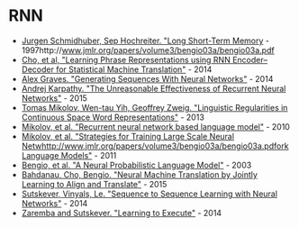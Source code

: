 # RNN

- [Jurgen Schmidhuber, Sep Hochreiter. "Long Short-Term Memory](https://www.bioinf.jku.at/publications/older/2604.pdf) - 1997http://www.jmlr.org/papers/volume3/bengio03a/bengio03a.pdf
- [Cho, et al, "Learning Phrase Representations using RNN Encoder–Decoder for Statistical Machine Translation"](https://www.aclweb.org/anthology/D14-1179) - 2014
- [Alex Graves. "Generating Sequences With Neural Networks"](https://arxiv.org/pdf/1308.0850.pdf) - 2014
- [Andrej Karpathy. "The Unreasonable Effectiveness of Recurrent Neural Networks"](http://karpathy.github.io/2015/05/21/rnn-effectiveness/) - 2015
- [Tomas Mikolov, Wen-tau Yih, Geoffrey Zweig. "Linguistic Regularities in Continuous Space Word Representations"](https://www.aclweb.org/anthology/N13-1090) - 2013
- [Mikolov, et al. "Recurrent neural network based language model"](https://www.fit.vutbr.cz/research/groups/speech/publi/2010/mikolov_interspeech2010_IS100722.pdf) - 2010
- [Mikolov, et al. "Strategies for Training Large Scale Neural Netwhttp://www.jmlr.org/papers/volume3/bengio03a/bengio03a.pdforkLanguage Models"](https://www.microsoft.com/en-us/research/wp-content/uploads/2011/12/ASRU-2011.pdf) - 2011
- [Bengio, et al. "A Neural Probabilistic Language Model"](http://www.jmlr.org/papers/volume3/bengio03a/bengio03a.pdf) - 2003
- [Bahdanau, Cho, Bengio. "Neural Machine Translation by Jointly Learning to Align and Translate"](https://arxiv.org/pdf/1409.0473.pdf) - 2015
- [Sutskever, Vinyals, Le. "Sequence to Sequence Learning with Neural Networks"](https://arxiv.org/abs/1409.3215) - 2014
- [Zaremba and Sutskever. "Learning to Execute"](https://arxiv.org/abs/1410.4615) - 2014
